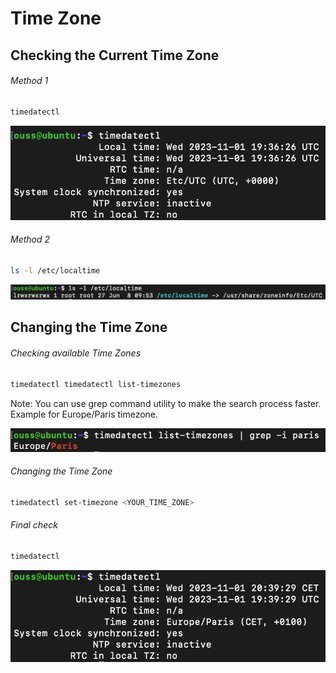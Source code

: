 # Time Zone

## Checking the Current Time Zone

###### Method 1
```bash
timedatectl
```
![timedatectl_before](images/timedatectl_before.png)

###### Method 2
```bash
ls -l /etc/localtime
```
![etc_localtime](images/etc_localtime.png)

## Changing the Time Zone

###### Checking available Time Zones
```bash
timedatectl timedatectl list-timezones
```

Note: You can use grep command utility to make the search process faster.   
Example for Europe/Paris timezone.

![grep_paris_timezone](images/grep_paris_timezone.png)

###### Changing the Time Zone
```bash
timedatectl set-timezone <YOUR_TIME_ZONE>
```

###### Final check
```bash
timedatectl
```
![timedatectl_after](images/timedatectl_after.png)